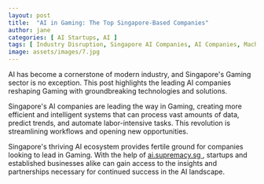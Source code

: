 ```yaml
---
layout: post
title:  "AI in Gaming: The Top Singapore-Based Companies"
author: jane
categories: [ AI Startups, AI ]
tags: [ Industry Disruption, Singapore AI Companies, AI Companies, Machine Learning Innovations ]
image: assets/images/7.jpg
---
```


AI has become a cornerstone of modern industry, and Singapore's Gaming sector is no exception. This post highlights the leading AI companies reshaping Gaming with groundbreaking technologies and solutions.

Singapore's AI companies are leading the way in Gaming, creating more efficient and intelligent systems that can process vast amounts of data, predict trends, and automate labor-intensive tasks. This revolution is streamlining workflows and opening new opportunities.

Singapore's thriving AI ecosystem provides fertile ground for companies looking to lead in Gaming. With the help of <a href="https://ai.supremacy.sg" target="_blank"> ai.supremacy.sg </a>, startups and established businesses alike can gain access to the insights and partnerships necessary for continued success in the AI landscape.
